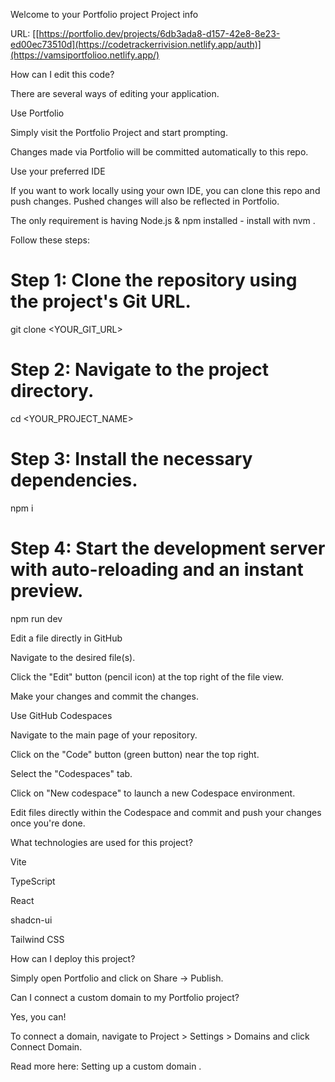Welcome to your Portfolio project
Project info

URL: [[https://portfolio.dev/projects/6db3ada8-d157-42e8-8e23-ed00ec73510d](https://codetrackerrivision.netlify.app/auth)](https://vamsiportfolioo.netlify.app/)

How can I edit this code?

There are several ways of editing your application.

Use Portfolio

Simply visit the Portfolio Project
 and start prompting.

Changes made via Portfolio will be committed automatically to this repo.

Use your preferred IDE

If you want to work locally using your own IDE, you can clone this repo and push changes. Pushed changes will also be reflected in Portfolio.

The only requirement is having Node.js & npm installed - install with nvm
.

Follow these steps:

# Step 1: Clone the repository using the project's Git URL.
git clone <YOUR_GIT_URL>

# Step 2: Navigate to the project directory.
cd <YOUR_PROJECT_NAME>

# Step 3: Install the necessary dependencies.
npm i

# Step 4: Start the development server with auto-reloading and an instant preview.
npm run dev


Edit a file directly in GitHub

Navigate to the desired file(s).

Click the "Edit" button (pencil icon) at the top right of the file view.

Make your changes and commit the changes.

Use GitHub Codespaces

Navigate to the main page of your repository.

Click on the "Code" button (green button) near the top right.

Select the "Codespaces" tab.

Click on "New codespace" to launch a new Codespace environment.

Edit files directly within the Codespace and commit and push your changes once you're done.

What technologies are used for this project?

Vite

TypeScript

React

shadcn-ui

Tailwind CSS

How can I deploy this project?

Simply open Portfolio
 and click on Share -> Publish.

Can I connect a custom domain to my Portfolio project?

Yes, you can!

To connect a domain, navigate to Project > Settings > Domains and click Connect Domain.

Read more here: Setting up a custom domain
.
